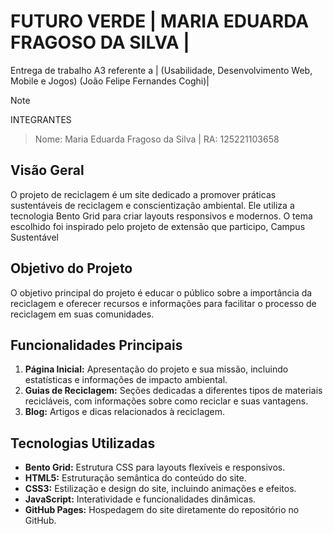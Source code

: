 # FUTURO VERDE | MARIA EDUARDA FRAGOSO DA SILVA |
Entrega de trabalho A3 referente a | (Usabilidade, Desenvolvimento Web, Mobile e Jogos) (João Felipe Fernandes Coghi)|
> [!NOTE]
>INTEGRANTES

> Nome: Maria Eduarda Fragoso da Silva | RA: 125221103658 <BR>

## Visão Geral

O projeto de reciclagem é um site dedicado a promover práticas sustentáveis ​​de reciclagem e conscientização ambiental. Ele utiliza a tecnologia Bento Grid para criar layouts responsivos e modernos. O tema escolhido foi inspirado pelo projeto de extensão que participo, Campus Sustentável

## Objetivo do Projeto

O objetivo principal do projeto é educar o público sobre a importância da reciclagem e oferecer recursos e informações para facilitar o processo de reciclagem em suas comunidades.

## Funcionalidades Principais

1. **Página Inicial:** Apresentação do projeto e sua missão, incluindo estatísticas e informações de impacto ambiental.
2. **Guias de Reciclagem:** Seções dedicadas a diferentes tipos de materiais recicláveis, com informações sobre como reciclar e suas vantagens.
3. **Blog:** Artigos e dicas relacionados à reciclagem.

## Tecnologias Utilizadas

- **Bento Grid:** Estrutura CSS para layouts flexíveis e responsivos.
- **HTML5:** Estruturação semântica do conteúdo do site.
- **CSS3:** Estilização e design do site, incluindo animações e efeitos.
- **JavaScript:** Interatividade e funcionalidades dinâmicas.
- **GitHub Pages:** Hospedagem do site diretamente do repositório no GitHub.
